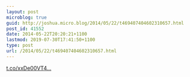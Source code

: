 ```yaml
---
layout: post
microblog: true
guid: http://joshua.micro.blog/2014/05/22/t469407404602310657.html
post_id: 41552
date: 2014-05-22T20:20:21+1100
lastmod: 2019-07-30T17:41:50+1100
type: post
url: /2014/05/22/t469407404602310657.html
---
```

[t.co/xxDe00VT4...](http://t.co/xxDe00VT46)
